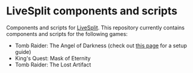 # LiveSplit components and scripts

Components and scripts for [LiveSplit](https://github.com/LiveSplit/LiveSplit). This repository currently contains components and scripts for the following games:

* Tomb Raider: The Angel of Darkness (check out [this page](https://www.speedrun.com/traod/guide/fz55u) for a setup guide)
* King's Quest: Mask of Eternity
* Tomb Raider: The Lost Artifact
